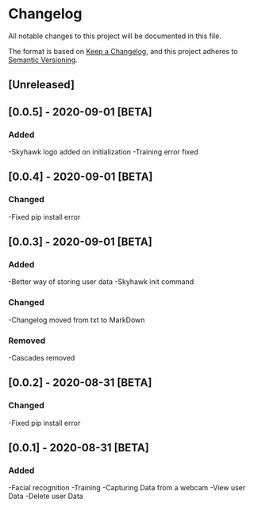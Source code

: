 # Changelog
All notable changes to this project will be documented in this file.

The format is based on [Keep a Changelog](https://keepachangelog.com/en/1.0.0/),
and this project adheres to [Semantic Versioning](https://semver.org/spec/v2.0.0.html).

## [Unreleased]

## [0.0.5] - 2020-09-01 [BETA]
### Added
-Skyhawk logo added on initialization
-Training error fixed

## [0.0.4] - 2020-09-01 [BETA]
### Changed
-Fixed pip install error 


## [0.0.3] - 2020-09-01 [BETA]
### Added
-Better way of storing user data
-Skyhawk init command

### Changed
-Changelog moved from txt to MarkDown

### Removed
-Cascades removed 


## [0.0.2] - 2020-08-31 [BETA]
### Changed
-Fixed pip install error 


## [0.0.1] - 2020-08-31 [BETA]
### Added
-Facial recognition
-Training
-Capturing Data from a webcam
-View user Data
-Delete user Data


